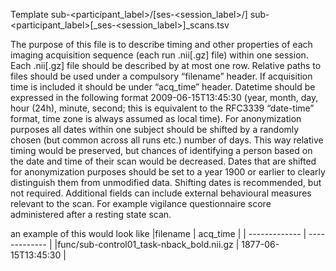 Template
sub-<participant_label>/[ses-<session_label>/]
sub-<participant_label>[_ses-<session_label>]_scans.tsv

The purpose of this file is to describe timing and other properties of each imaging acquisition sequence (each run
.nii[.gz] file) within one session. Each .nii[.gz] file should be described by at most one row. Relative paths
to files should be used under a compulsory “filename” header.
If acquisition time is included it should be under “acq_time” header. Datetime should be expressed in the
following format 2009-06-15T13:45:30 (year, month, day, hour (24h), minute, second; this is equivalent to
the RFC3339 “date-time” format, time zone is always assumed as local time). For anonymization purposes all
dates within one subject should be shifted by a randomly chosen (but common across all runs etc.) number of days.
This way relative timing would be preserved, but chances of identifying a person based on the date and time of
their scan would be decreased. Dates that are shifted for anonymization purposes should be set to a year 1900 or
earlier to clearly distinguish them from unmodified data. Shifting dates is recommended, but not required.
Additional fields can include external behavioural measures relevant to the scan. For example vigilance
questionnaire score administered after a resting state scan.


an example of this would look like
|filename | acq_time |
| ------------- | ------------- |
|func/sub-control01_task-nback_bold.nii.gz | 1877-06-15T13:45:30 |
